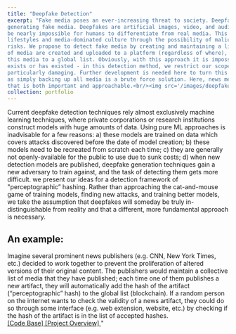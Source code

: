 ```yaml
---
title: "Deepfake Detection"
excerpt: "Fake media poses an ever-increasing threat to society. Deepfake technology represents the state of the art in
generating fake media. Deepfakes are artificial images, video, and audio which can
be nearly impossible for humans to differentiate from real media. This presents threats to our technological
lifestyles and media-dominated culture through the possibility of malicious intervention and cybersecurity
risks. We propose to detect fake media by creating and maintaining a list of “valid” media. As original works
of media are created and uploaded to a platform (regardless of where), we will also add a hashed copy of
this media to a global list. Obviously, with this approach it is impossible to capture all valid media that
exists or has existed - in this detection method, we restrict our scope to news media, since this is comparatively simple to manage and is an area where fake media is
particularly damaging. Further development is needed here to turn this into a viable solution for all media,
as simply backing up all media is a brute force solution. Here, news media serves as a motivating example
that is both important and approachable.<br/><img src='/images/deepfake.jpeg'> <br/> <a href='https://github.com/ahmedh409/deepfake-detection'> [Code Base] </a> <a href='/files/Deepfake_Summary.pdf'> [Project Overview] </a>"
collection: portfolio
---
```

Current deepfake detection techniques rely almost exclusively machine learning techniques, where private corporations or research institutions construct models with huge
amounts of data. Using pure ML approaches is inadvisable for a few reasons: a) these models are trained on
data which covers attacks discovered before the date of model creation; b) these models need to be recreated
from scratch each time; c) they are generally not openly-available for the public to use due to sunk costs;
d) when new detection models are published, deepfake generation techniques gain a new adversary to train
against, and the task of detecting them gets more difficult. we present our ideas for a detection framework of "perceptographic” hashing. Rather than approaching the cat-and-mouse game of training models, finding
new attacks, and training better models, we take the assumption that deepfakes will someday be truly in-
distinguishable from reality and that a different, more fundamental approach is necessary.

An example:
-
Imagine several prominent news publishers (e.g. CNN, New York Times, etc.) decided to work together
to prevent the proliferation of altered versions of their original content. The publishers would maintain a
collective list of media that they have published; each time one of them publishes a new artifact, they will automatically add the hash of the artifact (“perceptographic” hash) to the
global list (blockchain). If a random person on the internet wants to check the validity of a news artifact,
they could do so through some interface (e.g. web extension, website, etc.) by checking if the hash of the
artifact is in the list of accepted hashes. <br/> <a href='https://github.com/ahmedh409/deepfake-detection'> [Code Base] </a> <a href='/files/Deepfake_Summary.pdf'> [Project Overview] </a>"

